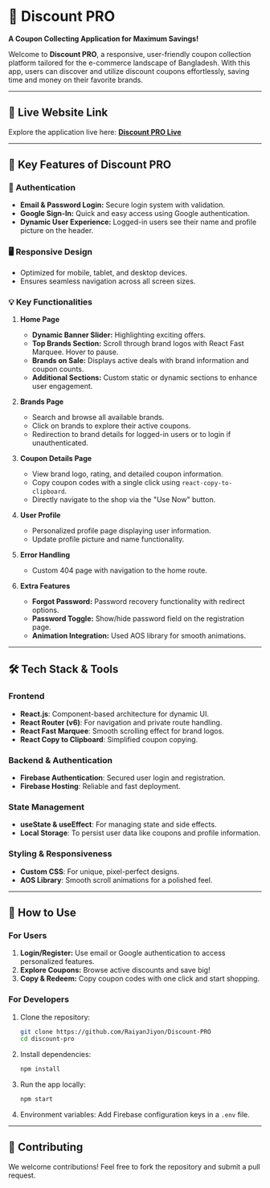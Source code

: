 # 🌟 Discount PRO  
**A Coupon Collecting Application for Maximum Savings!**  

Welcome to **Discount PRO**, a responsive, user-friendly coupon collection platform tailored for the e-commerce landscape of Bangladesh. With this app, users can discover and utilize discount coupons effortlessly, saving time and money on their favorite brands.  

---

## 🚀 Live Website Link  
Explore the application live here: **[Discount PRO Live](https://polite-chimera-12ce81.netlify.app/)**  

---

## 📌 Key Features of Discount PRO  

### 🔐 Authentication  
- **Email & Password Login:** Secure login system with validation.  
- **Google Sign-In:** Quick and easy access using Google authentication.  
- **Dynamic User Experience:** Logged-in users see their name and profile picture on the header.  

### 🖥️ Responsive Design  
- Optimized for mobile, tablet, and desktop devices.  
- Ensures seamless navigation across all screen sizes.  

### 💡 Key Functionalities  
1. **Home Page**  
   - **Dynamic Banner Slider:** Highlighting exciting offers.  
   - **Top Brands Section:** Scroll through brand logos with React Fast Marquee. Hover to pause.  
   - **Brands on Sale:** Displays active deals with brand information and coupon counts.  
   - **Additional Sections:** Custom static or dynamic sections to enhance user engagement.  

2. **Brands Page**  
   - Search and browse all available brands.  
   - Click on brands to explore their active coupons.  
   - Redirection to brand details for logged-in users or to login if unauthenticated.  

3. **Coupon Details Page**  
   - View brand logo, rating, and detailed coupon information.  
   - Copy coupon codes with a single click using `react-copy-to-clipboard`.  
   - Directly navigate to the shop via the "Use Now" button.  

4. **User Profile**  
   - Personalized profile page displaying user information.  
   - Update profile picture and name functionality.  

5. **Error Handling**  
   - Custom 404 page with navigation to the home route.  

6. **Extra Features**  
   - **Forgot Password:** Password recovery functionality with redirect options.  
   - **Password Toggle:** Show/hide password field on the registration page.  
   - **Animation Integration:** Used AOS library for smooth animations.  

---

## 🛠️ Tech Stack & Tools  

### **Frontend**  
- **React.js**: Component-based architecture for dynamic UI.  
- **React Router (v6)**: For navigation and private route handling.  
- **React Fast Marquee**: Smooth scrolling effect for brand logos.  
- **React Copy to Clipboard**: Simplified coupon copying.  

### **Backend & Authentication**  
- **Firebase Authentication**: Secured user login and registration.  
- **Firebase Hosting**: Reliable and fast deployment.  

### **State Management**  
- **useState & useEffect**: For managing state and side effects.  
- **Local Storage**: To persist user data like coupons and profile information.  

### **Styling & Responsiveness**  
- **Custom CSS**: For unique, pixel-perfect designs.  
- **AOS Library**: Smooth scroll animations for a polished feel.  

---

## 🌟 How to Use  

### **For Users**  
1. **Login/Register:** Use email or Google authentication to access personalized features.  
2. **Explore Coupons:** Browse active discounts and save big!  
3. **Copy & Redeem:** Copy coupon codes with one click and start shopping.  

### **For Developers**  
1. Clone the repository:  
   ```bash  
   git clone https://github.com/RaiyanJiyon/Discount-PRO
   cd discount-pro  
   ```  
2. Install dependencies:  
   ```bash  
   npm install  
   ```  
3. Run the app locally:  
   ```bash  
   npm start  
   ```  
4. Environment variables: Add Firebase configuration keys in a `.env` file.  

---

## 🤝 Contributing  
We welcome contributions! Feel free to fork the repository and submit a pull request.  